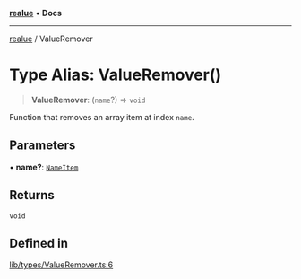 [**realue**](../README.md) • **Docs**

***

[realue](../README.md) / ValueRemover

# Type Alias: ValueRemover()

> **ValueRemover**: (`name`?) => `void`

Function that removes an array item at index `name`.

## Parameters

• **name?**: [`NameItem`](NameItem.md)

## Returns

`void`

## Defined in

[lib/types/ValueRemover.ts:6](https://github.com/nevoland/realue/blob/439801296602d9ef58e3e6fbfd3252b0bea604d8/lib/types/ValueRemover.ts#L6)
